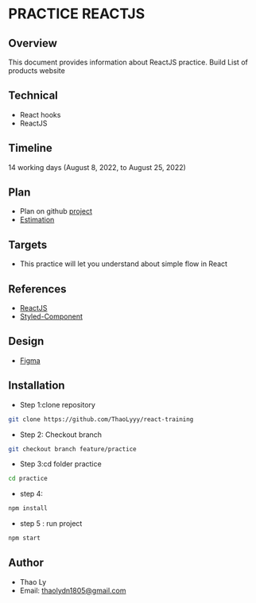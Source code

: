 # PRACTICE REACTJS

## Overview
This document provides information about ReactJS practice. Build List of products website
## Technical
- React hooks
- ReactJS

## Timeline		
14 working days (August 8, 2022, to August 25, 2022)

## Plan
- Plan on github [project]()
- [Estimation](https://docs.google.com/document/d/1-vAGM7GAmrTsaTKkDvfb64OcWUQphWblpl53Vl_I-R4/edit)

## Targets
- This practice will let you understand about simple flow in React

## References
- [ReactJS](https://reactjs.org/docs/thinking-in-react.html)
- [Styled-Component](https://styled-components.com/docs)

## Design

- [Figma](https://www.figma.com/file/HPmgynGqF3ioAsQGSPzVtB/Design-UI?node-id=0%3A1)

## Installation

- Step 1:clone repository
```bash
git clone https://github.com/ThaoLyyy/react-training
```
- Step 2: Checkout branch
```bash
git checkout branch feature/practice
```
- Step 3:cd folder practice
```bash
cd practice
```
- step 4: 
```bash
npm install
```
- step 5 : run project
```bash
npm start
```
## Author

- Thao Ly
- Email: thaolydn1805@gmail.com